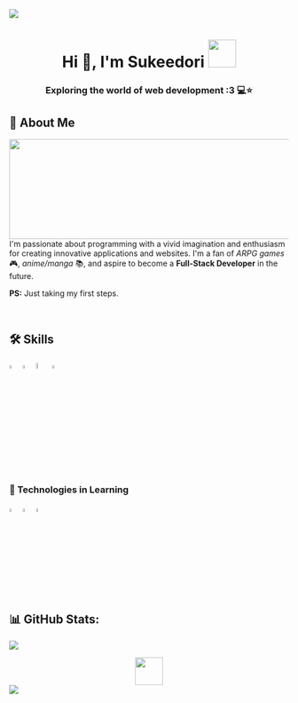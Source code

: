 <!--horizontal divider(gradiant)-->
<img src="https://user-images.githubusercontent.com/73097560/115834477-dbab4500-a447-11eb-908a-139a6edaec5c.gif">

<h1 align="center">Hi 👋, I'm Sukeedori
 <img src="https://cdn.7tv.app/emote/65bef7ac0e93f0383d15efe6/4x.webp" width="50">
</h1>
<h3 align="center">Exploring the world of web development :3 💻⭐</h3>

## 🚀 About Me


<a target="_blank" align="center">
  <img align="left" height="180" width="550"  src="https://pbs.twimg.com/media/GQPBiGeWQAANXxA?format=jpg&name=medium">
</a>

I'm passionate about programming with a vivid imagination and enthusiasm for creating innovative applications and websites. I'm a fan of <em>ARPG games</em> 🎮, <em>anime/manga</em> 📚, and aspire to become a <strong>Full-Stack Developer</strong> in the future. 

<strong>PS:</strong> Just taking my first steps.

<br>

## 🛠 Skills

<p>
  <img src="https://api.iconify.design/vscode-icons:file-type-html.svg" width="4%"/>
  <img src="https://api.iconify.design/vscode-icons:file-type-css.svg" width="4%"/>
  <img src="https://camo.githubusercontent.com/b872b9ada0c2c3d373bbb0c356eb4af353127335fc3d2e611964433864ab4de1/68747470733a2f2f676574626f6f7473747261702e636f6d2f646f63732f352e322f6173736574732f6272616e642f626f6f7473747261702d6c6f676f2d736861646f772e706e67" width="5%"/>
    <img src="https://api.iconify.design/vscode-icons:file-type-js-official.svg" width="4%"/>
</p>

### 🧠 Technologies in Learning
<p>
    <img src="https://api.iconify.design/vscode-icons:file-type-js-official.svg" width="4%"/>
    <img src="https://api.iconify.design/vscode-icons:file-type-python.svg" width="4%"/>
    <img src="https://api.iconify.design/vscode-icons:file-type-reactjs.svg" width="4%"/>
</p>

## 📊 GitHub Stats:
<!--
![](https://github-readme-streak-stats.herokuapp.com/?user=Sukeedori&theme=dark&hide_border=false)<br/>
-->
![](https://github-readme-stats.vercel.app/api/top-langs/?username=Sukeedori&theme=dark&hide_border=false&include_all_commits=false&count_private=false&layout=compact)

<div align="center">
<img src="https://i.pinimg.com/originals/5f/5f/c0/5f5fc0551266042ffeb3302bcd3b106f.gif" width="50">
</div>
<img src="https://user-images.githubusercontent.com/73097560/115834477-dbab4500-a447-11eb-908a-139a6edaec5c.gif">




